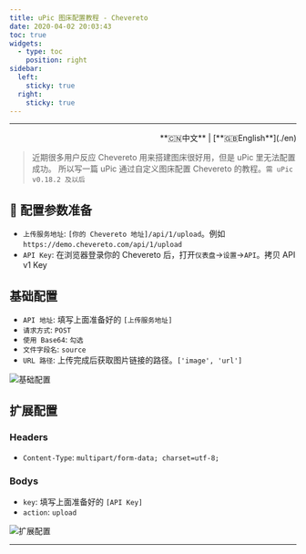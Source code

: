 ```yaml
---
title: uPic 图床配置教程 - Chevereto
date: 2020-04-02 20:03:43
toc: true
widgets:
  - type: toc
    position: right
sidebar:
  left:
    sticky: true
  right:
    sticky: true
---
```


<hr><!-- i18n --><div align="right">**🇨🇳中文** | [**🇬🇧English**](./en)</div><!-- i18n -->

> 近期很多用户反应 Chevereto 用来搭建图床很好用，但是 uPic 里无法配置成功。
> 所以写一篇 uPic 通过自定义图床配置 Chevereto 的教程。`需 uPic v0.18.2 及以后`

## 📝 配置参数准备

- `上传服务地址`: `[你的 Chevereto 地址]/api/1/upload`。例如 `https://demo.chevereto.com/api/1/upload`
- `API Key`: 在浏览器登录你的 Chevereto 后，打开`仪表盘`->`设置`->`API`。拷贝 API v1 Key

## 基础配置

- `API 地址`: 填写上面准备好的 `[上传服务地址]`
- `请求方式`:  `POST`
- `使用 Base64`:  `勾选`
- `文件字段名`: `source`
- `URL 路径`: 上传完成后获取图片链接的路径。`['image', 'url']`


![基础配置](https://gitee.com/gee1k/oss/raw/master/tutorials/chevereto_host.jpg)

## 扩展配置

### Headers
- `Content-Type`: `multipart/form-data; charset=utf-8;`

### Bodys
- `key`: 填写上面准备好的 `[API Key]`
- `action`: `upload`

![扩展配置](https://gitee.com/gee1k/oss/raw/master/tutorials/chevereto_host_extension.jpg)

<hr>
